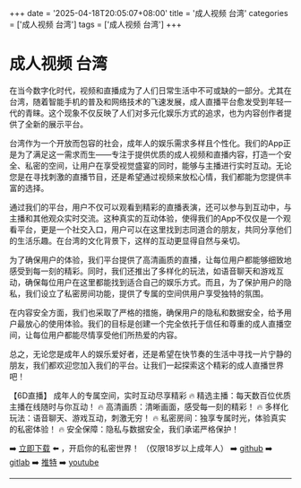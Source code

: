 +++
date = '2025-04-18T20:05:07+08:00'
title = '成人视频 台湾'
categories = ['成人视频 台湾']
tags = ['成人视频 台湾']
+++

# 成人视频 台湾

在当今数字化时代，视频和直播成为了人们日常生活中不可或缺的一部分。尤其在台湾，随着智能手机的普及和网络技术的飞速发展，成人直播平台愈发受到年轻一代的青睐。这个现象不仅反映了人们对多元化娱乐方式的追求，也为内容创作者提供了全新的展示平台。

台湾作为一个开放而包容的社会，成年人的娱乐需求多样且个性化。我们的App正是为了满足这一需求而生——专注于提供优质的成人视频和直播内容，打造一个安全、私密的空间，让用户在享受视觉盛宴的同时，能够与主播进行实时互动。无论您是在寻找刺激的直播节目，还是希望通过视频来放松心情，我们都能为您提供丰富的选择。

通过我们的平台，用户不仅可以观看到精彩的直播表演，还可以参与到互动中，与主播和其他观众实时交流。这种真实的互动体验，使得我们的App不仅仅是一个观看平台，更是一个社交入口，用户可以在这里找到志同道合的朋友，共同分享他们的生活乐趣。在台湾的文化背景下，这样的互动更显得自然与亲切。

为了确保用户的体验，我们平台提供了高清画质的直播，让每位用户都能够细致地感受到每一刻的精彩。同时，我们还推出了多样化的玩法，如语音聊天和游戏互动，确保每位用户在这里都能找到适合自己的娱乐方式。而且，为了保护用户的隐私，我们设立了私密房间功能，提供了专属的空间供用户享受独特的氛围。

在内容安全方面，我们也采取了严格的措施，确保用户的隐私和数据安全，给予用户最放心的使用体验。我们的目标是创建一个完全依托于信任和尊重的成人直播空间，让每位用户都能尽情享受他们所热爱的内容。

总之，无论您是成年人的娱乐爱好者，还是希望在快节奏的生活中寻找一片宁静的朋友，我们都欢迎您加入我们的平台。让我们一起探索这个精彩的成人直播世界吧！

【6D直播】
成年人的专属空间，实时互动尽享精彩
🔥 精选主播：每天数百位优质主播在线随时与你互动！
🔥 高清画质：清晰画面，感受每一刻的精彩！
🔥 多样化玩法：语音聊天、游戏互动，刺激无穷！
🔥 私密房间：独享专属时光，体验真实的私密体验！
🔥 安全保障：隐私与数据安全，我们承诺严格保护！

➡️ [立即下载](https://down123.s3.ap-east-1.amazonaws.com/down/down.html?channelCode=blog) ⬅️ ，开启你的私密世界！
（仅限18岁以上成年人）
➡️ [github](https://aldult-live.github.io/)
➡️ [gitlab](https://seo-09598d.gitlab.io/)
➡️ [推特](https://x.com/wegame33)
➡️ [youtube](https://www.youtube.com/@6Dlive)

---
